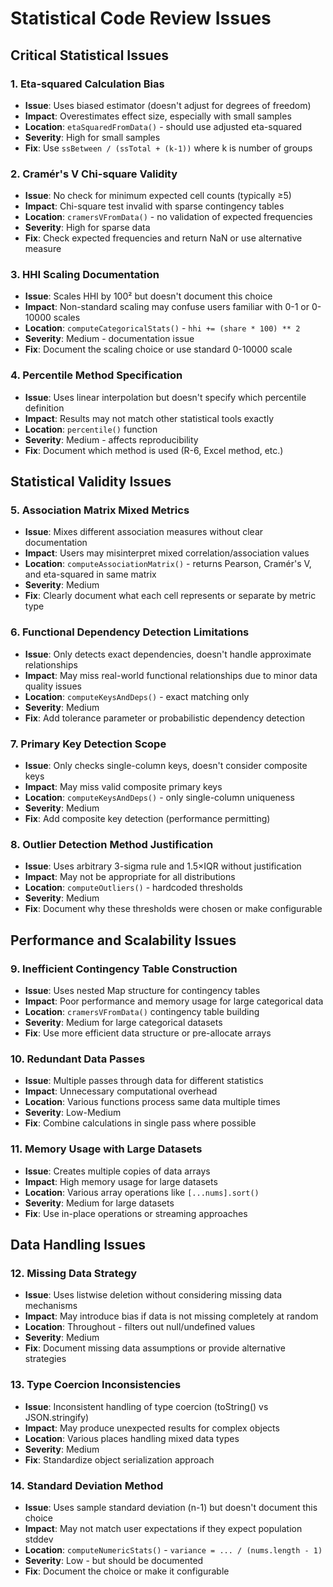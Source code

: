 # Statistical Code Review Issues

## Critical Statistical Issues

### 1. **Eta-squared Calculation Bias**
- **Issue**: Uses biased estimator (doesn't adjust for degrees of freedom)
- **Impact**: Overestimates effect size, especially with small samples
- **Location**: `etaSquaredFromData()` - should use adjusted eta-squared
- **Severity**: High for small samples
- **Fix**: Use `ssBetween / (ssTotal + (k-1))` where k is number of groups

### 2. **Cramér's V Chi-square Validity**
- **Issue**: No check for minimum expected cell counts (typically ≥5)
- **Impact**: Chi-square test invalid with sparse contingency tables
- **Location**: `cramersVFromData()` - no validation of expected frequencies
- **Severity**: High for sparse data
- **Fix**: Check expected frequencies and return NaN or use alternative measure

### 3. **HHI Scaling Documentation**
- **Issue**: Scales HHI by 100² but doesn't document this choice
- **Impact**: Non-standard scaling may confuse users familiar with 0-1 or 0-10000 scales
- **Location**: `computeCategoricalStats()` - `hhi += (share * 100) ** 2`
- **Severity**: Medium - documentation issue
- **Fix**: Document the scaling choice or use standard 0-10000 scale

### 4. **Percentile Method Specification**
- **Issue**: Uses linear interpolation but doesn't specify which percentile definition
- **Impact**: Results may not match other statistical tools exactly
- **Location**: `percentile()` function
- **Severity**: Medium - affects reproducibility
- **Fix**: Document which method is used (R-6, Excel method, etc.)

## Statistical Validity Issues

### 5. **Association Matrix Mixed Metrics**
- **Issue**: Mixes different association measures without clear documentation
- **Impact**: Users may misinterpret mixed correlation/association values
- **Location**: `computeAssociationMatrix()` - returns Pearson, Cramér's V, and eta-squared in same matrix
- **Severity**: Medium
- **Fix**: Clearly document what each cell represents or separate by metric type

### 6. **Functional Dependency Detection Limitations**
- **Issue**: Only detects exact dependencies, doesn't handle approximate relationships
- **Impact**: May miss real-world functional relationships due to minor data quality issues
- **Location**: `computeKeysAndDeps()` - exact matching only
- **Severity**: Medium
- **Fix**: Add tolerance parameter or probabilistic dependency detection

### 7. **Primary Key Detection Scope**
- **Issue**: Only checks single-column keys, doesn't consider composite keys
- **Impact**: May miss valid composite primary keys
- **Location**: `computeKeysAndDeps()` - only single-column uniqueness
- **Severity**: Medium
- **Fix**: Add composite key detection (performance permitting)

### 8. **Outlier Detection Method Justification**
- **Issue**: Uses arbitrary 3-sigma rule and 1.5×IQR without justification
- **Impact**: May not be appropriate for all distributions
- **Location**: `computeOutliers()` - hardcoded thresholds
- **Severity**: Medium
- **Fix**: Document why these thresholds were chosen or make configurable

## Performance and Scalability Issues

### 9. **Inefficient Contingency Table Construction**
- **Issue**: Uses nested Map structure for contingency tables
- **Impact**: Poor performance and memory usage for large categorical data
- **Location**: `cramersVFromData()` contingency table building
- **Severity**: Medium for large categorical datasets
- **Fix**: Use more efficient data structure or pre-allocate arrays

### 10. **Redundant Data Passes**
- **Issue**: Multiple passes through data for different statistics
- **Impact**: Unnecessary computational overhead
- **Location**: Various functions process same data multiple times
- **Severity**: Low-Medium
- **Fix**: Combine calculations in single pass where possible

### 11. **Memory Usage with Large Datasets**
- **Issue**: Creates multiple copies of data arrays
- **Impact**: High memory usage for large datasets
- **Location**: Various array operations like `[...nums].sort()`
- **Severity**: Medium for large datasets
- **Fix**: Use in-place operations or streaming approaches

## Data Handling Issues

### 12. **Missing Data Strategy**
- **Issue**: Uses listwise deletion without considering missing data mechanisms
- **Impact**: May introduce bias if data is not missing completely at random
- **Location**: Throughout - filters out null/undefined values
- **Severity**: Medium
- **Fix**: Document missing data assumptions or provide alternative strategies

### 13. **Type Coercion Inconsistencies**
- **Issue**: Inconsistent handling of type coercion (toString() vs JSON.stringify)
- **Impact**: May produce unexpected results for complex objects
- **Location**: Various places handling mixed data types
- **Severity**: Medium
- **Fix**: Standardize object serialization approach

### 14. **Standard Deviation Method**
- **Issue**: Uses sample standard deviation (n-1) but doesn't document this choice
- **Impact**: May not match user expectations if they expect population stddev
- **Location**: `computeNumericStats()` - `variance = ... / (nums.length - 1)`
- **Severity**: Low - but should be documented
- **Fix**: Document the choice or make it configurable
